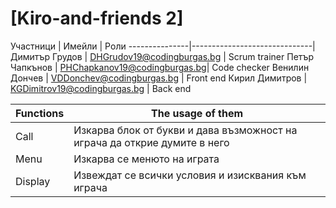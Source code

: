 # [Kiro-and-friends 2]




Участници      |  Имейли                      | Роли
---------------|------------------------------|
Димитър Грудов | DHGrudov19@codingburgas.bg   | Scrum trainer
Петър Чапкънов | PHChapkanov19@codingburgas.bg| Code checker
Венилин Дончев | VDDonchev@codingburgas.bg    | Front end
Кирил Димитров | KGDimitrov19@codingburgas.bg | Back end

Functions | The usage of them
-------|------------
Call | Изкарва блок от букви и дава възможност на играча да открие думите в него
Menu | Изкарва се менюто на играта
Display | Извеждат се всички условия и изисквания към играча

